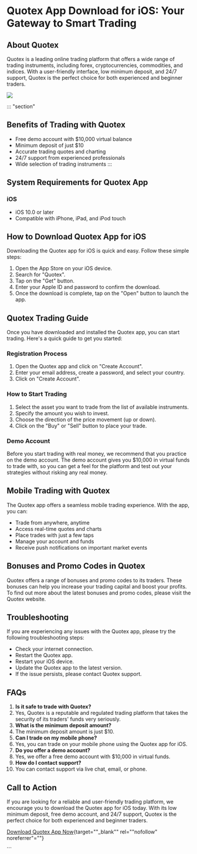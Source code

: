 # Quotex App Download for iOS: Your Gateway to Smart Trading

## About Quotex

Quotex is a leading online trading platform that offers a wide range of
trading instruments, including forex, cryptocurrencies, commodities, and
indices. With a user-friendly interface, low minimum deposit, and 24/7
support, Quotex is the perfect choice for both experienced and beginner
traders.

[![](https://static.quotex.io/files/10_en/300_250.jpg)](https://traff.sbs/brokerqxlid)

::: \"section\"
## Benefits of Trading with Quotex

-   Free demo account with \$10,000 virtual balance
-   Minimum deposit of just \$10
-   Accurate trading quotes and charting
-   24/7 support from experienced professionals
-   Wide selection of trading instruments
:::

## System Requirements for Quotex App

### iOS

-   iOS 10.0 or later
-   Compatible with iPhone, iPad, and iPod touch

## How to Download Quotex App for iOS

Downloading the Quotex app for iOS is quick and easy. Follow these
simple steps:

1.  Open the App Store on your iOS device.
2.  Search for "Quotex".
3.  Tap on the "Get" button.
4.  Enter your Apple ID and password to confirm the download.
5.  Once the download is complete, tap on the "Open" button to
    launch the app.

## Quotex Trading Guide

Once you have downloaded and installed the Quotex app, you can start
trading. Here\'s a quick guide to get you started:

### Registration Process

1.  Open the Quotex app and click on "Create Account".
2.  Enter your email address, create a password, and select your
    country.
3.  Click on "Create Account".

### How to Start Trading

1.  Select the asset you want to trade from the list of available
    instruments.
2.  Specify the amount you wish to invest.
3.  Choose the direction of the price movement (up or down).
4.  Click on the "Buy" or "Sell" button to place your trade.

### Demo Account

Before you start trading with real money, we recommend that you practice
on the demo account. The demo account gives you \$10,000 in virtual
funds to trade with, so you can get a feel for the platform and test out
your strategies without risking any real money.

## Mobile Trading with Quotex

The Quotex app offers a seamless mobile trading experience. With the
app, you can:

-   Trade from anywhere, anytime
-   Access real-time quotes and charts
-   Place trades with just a few taps
-   Manage your account and funds
-   Receive push notifications on important market events

## Bonuses and Promo Codes in Quotex

Quotex offers a range of bonuses and promo codes to its traders. These
bonuses can help you increase your trading capital and boost your
profits. To find out more about the latest bonuses and promo codes,
please visit the Quotex website.

## Troubleshooting

If you are experiencing any issues with the Quotex app, please try the
following troubleshooting steps:

-   Check your internet connection.
-   Restart the Quotex app.
-   Restart your iOS device.
-   Update the Quotex app to the latest version.
-   If the issue persists, please contact Quotex support.

## FAQs

1.  **Is it safe to trade with Quotex?**
2.  Yes, Quotex is a reputable and regulated trading platform that takes
    the security of its traders\' funds very seriously.
3.  **What is the minimum deposit amount?**
4.  The minimum deposit amount is just \$10.
5.  **Can I trade on my mobile phone?**
6.  Yes, you can trade on your mobile phone using the Quotex app for
    iOS.
7.  **Do you offer a demo account?**
8.  Yes, we offer a free demo account with \$10,000 in virtual funds.
9.  **How do I contact support?**
10. You can contact support via live chat, email, or phone.

## Call to Action

If you are looking for a reliable and user-friendly trading platform, we
encourage you to download the Quotex app for iOS today. With its low
minimum deposit, free demo account, and 24/7 support, Quotex is the
perfect choice for both experienced and beginner traders.

[Download Quotex App
Now](\%22https://traff.sbs/quotexonelink\%22){target=""_blank""
rel=""nofollow" noreferrer"=""}

\`\`\`

